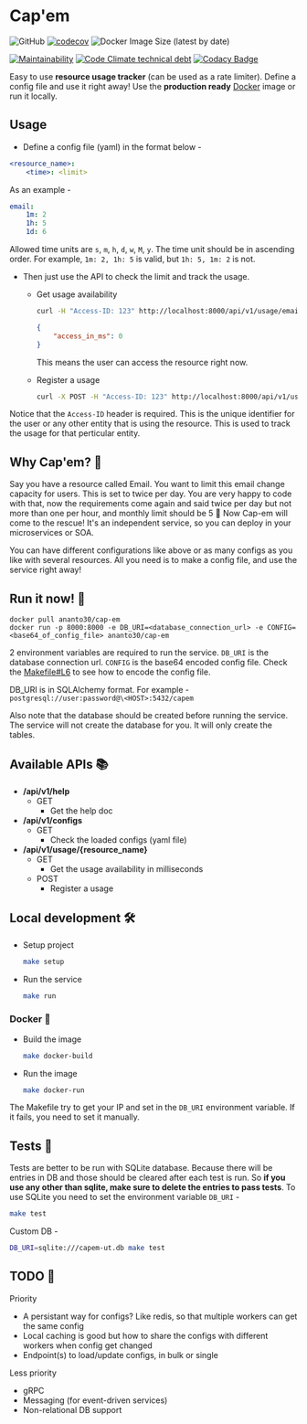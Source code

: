 # Cap'em

![GitHub](https://img.shields.io/github/license/Ananto30/cap-em)
[![codecov](https://codecov.io/gh/Ananto30/cap-em/branch/main/graph/badge.svg)](https://codecov.io/gh/Ananto30/cap-em)
![Docker Image Size (latest by date)](https://img.shields.io/docker/image-size/ananto30/cap-em?logo=docker)

[![Maintainability](https://api.codeclimate.com/v1/badges/620b4efcf9e41d74cb00/maintainability)](https://codeclimate.com/github/Ananto30/cap-em/maintainability)
[![Code Climate technical debt](https://img.shields.io/codeclimate/tech-debt/Ananto30/cap-em?logo=Code%20Climate)](https://codeclimate.com/github/Ananto30/cap-em/trends/technical_debt)
[![Codacy Badge](https://app.codacy.com/project/badge/Grade/9bbb9f74a480493f9891e9ea015e4eb0)](https://app.codacy.com/gh/Ananto30/cap-em/dashboard?utm_source=gh&utm_medium=referral&utm_content=&utm_campaign=Badge_grade)

Easy to use **resource usage tracker** (can be used as a rate limiter). Define a config file and use it right away! Use the **production ready** [Docker](#run-it-now-🚀) image or run it locally.

## Usage

*   Define a config file (yaml) in the format below -

```yaml
<resource_name>:
    <time>: <limit>
```

As an example -

```yaml
email:
    1m: 2
    1h: 5
    1d: 6
```

Allowed time units are `s`, `m`, `h`, `d`, `w`, `M`, `y`. The time unit should be in ascending order. For example, `1m: 2, 1h: 5` is valid, but `1h: 5, 1m: 2` is not.

*   Then just use the API to check the limit and track the usage.

    *   Get usage availability

        ```bash
        curl -H "Access-ID: 123" http://localhost:8000/api/v1/usage/email
        ```

        ```json
        {
            "access_in_ms": 0
        }
        ```

        This means the user can access the resource right now.

    <!---->

    *   Register a usage

        ```bash
        curl -X POST -H "Access-ID: 123" http://localhost:8000/api/v1/usage/email
        ```

Notice that the `Access-ID` header is required. This is the unique identifier for the user or any other entity that is using the resource. This is used to track the usage for that perticular entity.

## Why Cap'em? 🤔

Say you have a resource called Email. You want to limit this email change capacity for users. This is set to twice per day. You are very happy to code with that, now the requirements come again and said twice per day but not more than one per hour, and monthly limit should be 5 🤬 Now Cap-em will come to the rescue! It's an independent service, so you can deploy in your microservices or SOA.

You can have different configurations like above or as many configs as you like with several resources. All you need is to make a config file, and use the service right away!

## Run it now! 🚀

    docker pull ananto30/cap-em
    docker run -p 8000:8000 -e DB_URI=<database_connection_url> -e CONFIG=<base64_of_config_file> ananto30/cap-em

2 environment variables are required to run the service. `DB_URI` is the database connection url. `CONFIG` is the base64 encoded config file. Check the [Makefile#L6](/Makefile#L6) to see how to encode the config file.

DB\_URI is in SQLAlchemy format. For example -
`postgresql://user:password@\<HOST>:5432/capem`

Also note that the database should be created before running the service. The service will not create the database for you. It will only create the tables.

## Available APIs 📚

*   **/api/v1/help**
    *   GET
        *   Get the help doc
*   **/api/v1/configs**
    *   GET
        *   Check the loaded configs (yaml file)
*   **/api/v1/usage/{resource\_name}**
    *   GET
        *   Get the usage availability in milliseconds
    *   POST
        *   Register a usage

## Local development 🛠

*   Setup project

    ```bash
    make setup
    ```

*   Run the service

    ```bash
    make run
    ```

### Docker 🐳

*   Build the image

    ```bash
    make docker-build
    ```
*   Run the image

    ```bash
    make docker-run
    ```

The Makefile try to get your IP and set in the `DB_URI` environment variable. If it fails, you need to set it manually.

## Tests 🧪

Tests are better to be run with SQLite database. Because there will be entries in DB and those should be cleared after each test is run. So **if you use any other than sqlite, make sure to delete the entries to pass tests**. To use SQLite you need to set the environment variable `DB_URI` -

```bash
make test
```

Custom DB -

```bash
DB_URI=sqlite:///capem-ut.db make test
```

## TODO 📝

Priority

*   A persistant way for configs? Like redis, so that multiple workers can get the same config
*   Local caching is good but how to share the configs with different workers when config get changed
*   Endpoint(s) to load/update configs, in bulk or single

Less priority

*   gRPC
*   Messaging (for event-driven services)
*   Non-relational DB support
